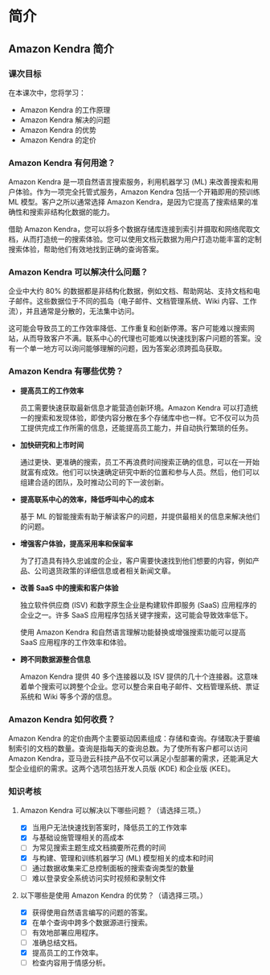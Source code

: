 # 简介

## Amazon Kendra 简介

### 课次目标

在本课次中，您将学习：

* Amazon Kendra 的工作原理
* Amazon Kendra 解决的问题
* Amazon Kendra 的优势
* Amazon Kendra 的定价

### Amazon Kendra 有何用途？

Amazon Kendra 是一项自然语言搜索服务，利用机器学习 (ML) 来改善搜索和用户体验。作为一项完全托管式服务，Amazon Kendra 包括一个开箱即用的预训练 ML 模型。客户之所以通常选择 Amazon Kendra，是因为它提高了搜索结果的准确性和搜索非结构化数据的能力。

借助 Amazon Kendra，您可以将多个数据存储库连接到索引并摄取和网络爬取文档，从而打造统一的搜索体验。您可以使用文档元数据为用户打造功能丰富的定制搜索体验，帮助他们有效地找到正确的查询答案。

### Amazon Kendra 可以解决什么问题？

企业中大约 80% 的数据都是非结构化数据，例如文档、帮助网站、支持文档和电子邮件。这些数据位于不同的孤岛（电子邮件、文档管理系统、Wiki 内容、工作流），并且通常是分散的，无法集中访问。

这可能会导致员工的工作效率降低、工作重复和创新停滞。客户可能难以搜索网站，从而导致客户不满。联系中心的代理也可能难以快速找到客户问题的答案。没有一个单一地方可以询问能够理解的问题，因为答案必须跨孤岛获取。

### Amazon Kendra 有哪些优势？

* **提高员工的工作效率**

    员工需要快速获取最新信息才能营造创新环境。Amazon Kendra 可以打造统一的搜索和发现体验，即使内容分散在多个存储库中也一样。它不仅可以为员工提供完成工作所需的信息，还能提高员工能力，并自动执行繁琐的任务。
* **加快研究和上市时间**

    通过更快、更准确的搜索，员工不再浪费时间搜索正确的信息，可以在一开始就富有成效。他们可以快速确定研究中断的位置和参与人员。然后，他们可以组建合适的团队，及时推动公司的下一波创新。
* **提高联系中心的效率，降低呼叫中心的成本**

    基于 ML 的智能搜索有助于解读客户的问题，并提供最相关的信息来解决他们的问题。
* **增强客户体验，提高采用率和保留率**

    为了打造具有持久忠诚度的企业，客户需要快速找到他们想要的内容，例如产品、公司退货政策的详细信息或者相关新闻文章。
* **改善 SaaS 中的搜索和客户体验**

    独立软件供应商 (ISV) 和数字原生企业是构建软件即服务 (SaaS) 应用程序的企业之一。许多 SaaS 应用程序包括关键字搜索，这可能会导致效率低下。

    使用 Amazon Kendra 和自然语言理解功能替换或增强搜索功能可以提高 SaaS 应用程序的工作效率和体验。
* **跨不同数据源整合信息**

    Amazon Kendra 提供 40 多个连接器以及 ISV 提供的几十个连接器。这意味着单个搜索可以跨整个企业。您可以整合来自电子邮件、文档管理系统、票证系统和 Wiki 等多个源的信息。

### Amazon Kendra 如何收费？

Amazon Kendra 的定价由两个主要驱动因素组成：存储和查询。存储取决于要编制索引的文档的数量。查询是指每天的查询总数。为了使所有客户都可以访问 Amazon Kendra，亚马逊云科技产品不仅可以满足小型部署的需求，还能满足大型企业组织的需求。这两个选项包括开发人员版 (KDE) 和企业版 (KEE)。

### 知识考核

1. Amazon Kendra 可以解决以下哪些问题？（请选择三项。）

    - [X] 当用户无法快速找到答案时，降低员工的工作效率
    - [X] 与基础设施管理相关的高成本
    - [ ] 为常见搜索主题生成文档摘要所花费的时间
    - [X] 与构建、管理和训练机器学习 (ML) 模型相关的成本和时间
    - [ ] 通过数据收集来汇总控制面板的搜索查询类型的数量
    - [ ] 难以登录安全系统访问实时视频和录制文件
2. 以下哪些是使用 Amazon Kendra 的优势？（请选择三项。）

    - [X] 获得使用自然语言编写的问题的答案。
    - [X] 在单个查询中跨多个数据源进行搜索。
    - [ ] 有效地部署应用程序。
    - [ ] 准确总结文档。
    - [X] 提高员工的工作效率。
    - [ ] 检查内容用于情感分析。